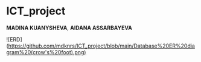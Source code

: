 # ICT_project
**MADINA KUANYSHEVA**, **AIDANA ASSARBAYEVA**

![ERD] (https://github.com/mdknrs/ICT_project/blob/main/Database%20ER%20diagram%20(crow's%20foot).png)
